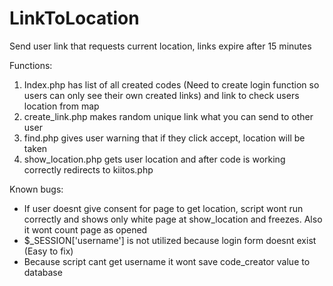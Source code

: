 # LinkToLocation
Send user link that requests current location, links expire after 15 minutes

Functions:
1. Index.php has list of all created codes (Need to create login function so users can only see their own created links) and link to check users location from map
2. create_link.php makes random unique link what you can send to other user
3. find.php gives user warning that if they click accept, location will be taken
4. show_location.php gets user location and after code is working correctly redirects to kiitos.php


Known bugs:
- If user doesnt give consent for page to get location, script wont run correctly and shows only white page at show_location and freezes. Also it wont count page as opened
- $_SESSION['username'] is not utilized because login form doesnt exist (Easy to fix)
- Because script cant get username it wont save code_creator value to database


